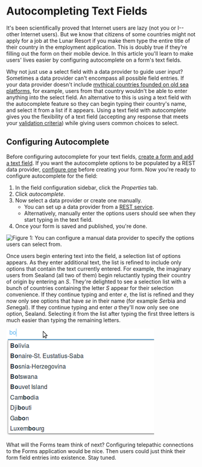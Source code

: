# Autocompleting Text Fields [](id=autocompleting-text-fields)

It's been scientifically proved that Internet users are lazy (not you or
I--other Internet users). But we know that citizens of some countries might not
apply for a job at the Lunar Resort if you make them type the entire title of
their country in the employment application. This is doubly true if they're
filling out the form on their mobile device. In this article you'll learn to
make users' lives easier by configuring autocomplete on a form's text fields.

Why not just use a select field with a data provider to guide user input?
Sometimes a data provider can't encompass all possible field entries. If your
data provider doesn't include [mythical countries founded on old sea platforms](https://en.wikipedia.org/wiki/Principality_of_Sealand),
for example, users from that country wouldn't be able to enter anything into the
select field. An alternative to this is using a text field with the autocomplete
feature so they can begin typing their country's name, and select it from a list
if it appears.  Using a text field with autocomplete gives you the flexibility
of a text field (accepting any response that meets your
[validation criteria](/discover/portal/-/knowledge_base/7-0/creating-advanced-forms#validating-text-fields))
while giving users common choices to select.

## Configuring Autocomplete [](id=configuring-autocomplete)

Before configuring autocomplete for your text fields, [create a form and add a text field](/discover/portal/-/knowledge_base/7-0/basic-forms). 
If you want the autocomplete options to be populated by a REST data provider,
[configure one](/discover/portal/-/knowledge_base/7-0/creating-advanced-forms#populating-select-fields-with-rest-data-providers)
before creating your form. Now you're ready to configure autocomplete for the
field:

1. In the field configuration sidebar, click the *Properties* tab.
2. Click *autocomplete*.
3. Now select a data provider or create one manually.
    -  You can set up a data provider from a [REST service](/discover/portal/-/knowledge_base/7-0/creating-advanced-forms#populating-select-fields-with-rest-data-providers).
    -  Alternatively, manually enter the options users should see when they
        start typing in the text field.
4. Once your form is saved and published, you're done.

![Figure 1: You can configure a manual data provider to specify the options
users can select from.](../../../images/forms-manual-data-provider.png)

Once users begin entering text into the field, a selection list of options
appears. As they enter additional text, the list is refined to include only
options that contain the text currently entered. For example, the imaginary
users from Sealand (all two of them) begin reluctantly typing their country of
origin by entering an *S*. They're delighted to see a selection list with a bunch
of countries containing the letter *S* appear for their selection convenience.
If they continue typing and enter *e*, the list is refined and they now only see
options that have *se* in their name (for example *Se*rbia and
*Se*negal). If they continue typing and enter *a* they'll now only see one
option, Sealand. Selecting it from the list after typing the first three letters
is much easier than typing the remaining letters.

![Figure 2: When typing in a field with autocomplete, users are presented a list of selections form the configured data provider. The displayed results are filtered to include only selections containing the text entered by the user.](../../../images/forms-autocomplete-filtering.png)

What will the Forms team think of next? Configuring telepathic connections to
the Forms application would be nice. Then users could just think their form
field entries into existence. Stay tuned.


